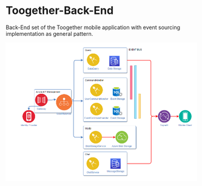 # Toogether-Back-End
Back-End set of the Toogether mobile application with event sourcing implementation as general pattern.

![Screenshot 2020-02-09 at 5 08 54 PM](https://github.com/charlescol/Toogether-Back-End/blob/master/Pictures/toogether_general_description.png)
